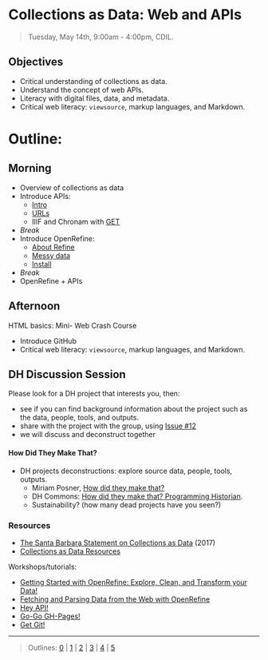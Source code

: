 # Collections as Data: Web and APIs

> Tuesday, May 14th, 9:00am - 4:00pm, CDIL.

## Objectives

- Critical understanding of collections as data.
- Understand the concept of web APIs.
- Literacy with digital files, data, and metadata.
- Critical web literacy: `viewsource`, markup languages, and Markdown.

# Outline:

## Morning

- Overview of collections as data
- Introduce APIs:
    - [Intro](https://evanwill.github.io/hey-api/content/0-intro.html)
    - [URLs](https://evanwill.github.io/hey-api/content/1-urls.html)
    - IIIF and Chronam with [GET](https://evanwill.github.io/hey-api/content/2-get.html)
- *Break*
- Introduce OpenRefine:
    - [About Refine](https://evanwill.github.io/clean-your-data/1-about.html)
    - [Messy data](https://evanwill.github.io/clean-your-data/2-messy.html)
    - [Install](https://evanwill.github.io/clean-your-data/3-start.html)
- *Break*
- OpenRefine + APIs

## Afternoon

HTML basics: Mini- Web Crash Course

- Introduce GitHub
- Critical web literacy: `viewsource`, markup languages, and Markdown.

## DH Discussion Session

Please look for a DH project that interests you, then:

- see if you can find background information about the project such as the data, people, tools, and outputs.
- share with the project with the group, using [Issue #12](https://github.com/PalouseDH/symposium/issues/12)
- we will discuss and deconstruct together

#### How Did They Make That? 

- DH projects deconstructions: explore source data, people, tools, outputs.
    - Miriam Posner, [How did they make that?](http://miriamposner.com/blog/how-did-they-make-that/) 
    - DH Commons: [How did they make that? Programming Historian](http://dhcommons.org/journal/issue-1/editorial-sustainability-and-open-peer-review-programming-historian).
    - Sustainability? (how many dead projects have you seen?)

### Resources 

- [The Santa Barbara Statement on Collections as Data](https://collectionsasdata.github.io/statement/) (2017)
- [Collections as Data Resources](https://collectionsasdata.github.io/resources/)

Workshops/tutorials: 

- [Getting Started with OpenRefine: Explore, Clean, and Transform your Data!](https://evanwill.github.io/clean-your-data/)
- [Fetching and Parsing Data from the Web with OpenRefine](https://programminghistorian.org/en/lessons/fetch-and-parse-data-with-openrefine)
- [Hey API!](https://evanwill.github.io/hey-api/)
- [Go-Go GH-Pages!](https://evanwill.github.io/go-go-ghpages/)
- [Get Git!](https://evanwill.github.io/get-git/)

-----------------------

> Outlines: [0](day-0.md) | [1](day-1.md) | [2](day-2.md) | [3](day-3.md) | [4](day-4.md) | [5](day-5.md)
